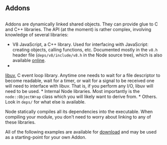 ## Addons

## 

Addons are dynamically linked shared objects. They can provide glue to C and
C++ libraries. The API (at the moment) is rather complex, involving
knowledge of several libraries:

* V8 JavaScript, a C++ library. Used for interfacing with JavaScript:
creating objects, calling functions, etc. Documented mostly in the
`v8.h` header file (`deps/v8/include/v8.h` in the Node source
tree), which is also available
[online][0].
* 
[libuv][1], C event loop library.
Anytime one needs to wait for a file descriptor to become readable,
wait for a timer, or wait for a signal to be received one will need
to interface with libuv. That is, if you perform any I/O, libuv will
need to be used.
* 
Internal Node libraries. Most importantly is the `node::ObjectWrap`
class which you will likely want to derive from.
* 
Others. Look in `deps/` for what else is available.

Node statically compiles all its dependencies into the executable.
When compiling your module, you don't need to worry about linking to
any of these libraries.

All of the following examples are available for
[download][2] and may be
used as a starting-point for your own Addon.


[0]: http://izs.me/v8-docs/main.html
[1]: https://github.com/joyent/libuv
[2]: https://github.com/rvagg/node-addon-examples